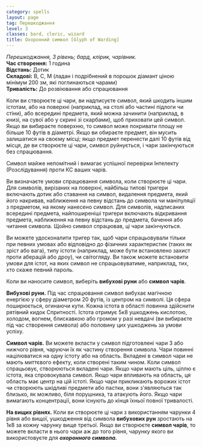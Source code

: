```yaml
---
category: spells
layout: page
tag: Перешкоджання
level: 3
classes: bard, cleric, wizard
title: Охоронний символ [Glyph of Warding]
---
```


_Перешкоджання, 3 рівень; бард, клірик, чарівник._  
**Час створення:** 1 година    
**Відстань:** Дотик    
**Складові:** В, С, М (ладан і подрібнений в порошок діамант ціною мінімум 200 зм, які поглинаються чарами)    
**Тривалість:** До розвіювання або спрацювання    

Коли ви створюєте ці чари, ви надписуєте символ, який шкодить іншим істотам, або на поверхні (наприклад, на столі або частині підлоги чи стіни), або всередині предмета, який можна зачинити (наприклад, в книзі, на сувої або у скрині зі скарбами), щоб приховати цей символ. Якщо ви вибираєте поверхню, то символ може покривати площу не більше 10 футів в діаметрі. Якщо ви обираєте предмет, він мусить залишатися на своєму місці; якщо предмет перенести далі 10 футів від місця, де ви створюєте ці чари, символ руйнується, і чари закінчуються без спрацювання.    

Символ майже непомітний і вимагає успішної перевірки Інтелекту (Розслідування) проти КС ваших чарів.    

Ви визначаєте умови спрацювання символа, коли створюєте ці чари. Для символів, вирізаних на поверхні, найбільш типові тригери включають дотик або ставання на символ, видалення предмета, який його накривав, наближення на певну відстань до символа чи маніпуляції з предметом, на якому нанесено символ. Для символів, надписаних всередині предмета, найпоширеніші тригери включають відкривання предмета, наближення на певну відстань до предмета, бачення або читання символа. Щойно символ спрацював, ці чари закінчуються.    

Ви можете удосконалити тригер так, щоб чари спрацьовували тільки при певних умовах або відповідно до фізичних характеристик (таких як зріст або вага), типу істоти (наприклад, може бути встановлено захист проти аберацій або дроу), чи світогляду. Ви також можете встановити умови для істот, на яких символ не спрацьовуватиме, наприклад, тих, хто скаже певний пароль.    

Коли ви наносите символ, виберіть **вибухові руни** або **символ чарів**.    

**Вибухові руни.** Під час спрацювання символ вибухає магічною енергією у сферу діаметром 20 футів, із центром на символі. Ця сфера поширюється, огинаючи кути. Кожна істота в області повинна здійснити рятівний кидок Спритності. Істота отримує 5к8 ушкоджень кислотою, холодом, вогнем, блискавкою або громом у разі невдачі (ви вибираєте під час створення символа) або половину цих ушкоджень за умови успіху.    

**Символ чарів.** Ви можете вкласти у символ підготовлені чари 3 або нижчого рівня, чаруючи їх як частину створення символа. Чари повинні націлюватися на одну істоту або на область. Вкладені в символ чари не мають миттєвого ефекту, коли створені таким чином. Коли символ спрацьовує, створюються вкладені чари. Якщо чари мають ціль, ціллю є істота, яка спровокувала символ. Якщо чари впливають на область, ця область має центр на цій істоті. Якщо чари прикликають ворожих істот чи створюють шкідливі предмети або пастки, вони з'являються так близько, як можливо, біля порушника, та атакують його. Якщо чари вимагають концентрації, вони існують до кінця їхньої повної тривалості.  

**На вищих рівнях.** Коли ви створюєте ці чари з використанням чарунки 4 рівня або вищої, ушкодження від символа **вибухових рун** зростають на 1к8 за кожну чарунку вище третьої. Якщо ви створюєте **символ чарів**, то можете вкласти в нього чари аж до того рівня, чарунку якого ви використовуєте для **_охоронного символа._** 
